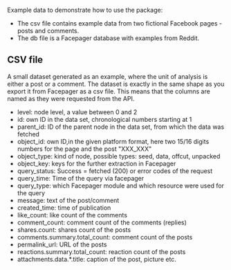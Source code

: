 Example data to demonstrate how to use the package:
- The csv file contains example data from two fictional Facebook pages - posts and comments.
- The db file is a Facepager database with examples from Reddit.

## CSV file
A small dataset generated as an example, where the unit of analysis is either a post or a comment. The dataset is exactly in the same shape as you export it from Facepager as a csv file.
This means that the columns are named as they were requested from the API.

- level: node level, a value between 0 and 2
- id: own ID in the data set, chronological numbers starting at 1
- parent_id: ID of the parent node in the data set, from which the data was fetched
- object_id: own ID,in the given platform format, here two 15/16 digits numbers for the page and the post "XXX_XXX"
- object_type: kind of node, possible types: seed, data, offcut, unpacked
- object_key: keys for the further extraction in Facepager
- query_status: Success = fetched (200) or error codes of the request
- query_time: Time of the query via facepager
- query_type: which Facepager module and which resource were used for the query
- message: text of the post/comment
- created_time: time of publication 
- like_count: like count of the comments
- comment_count: comment count of the comments (replies)
- shares.count: shares count of the posts
- comments.summary.total_count: comment count of the posts
- permalink_url: URL of the posts
- reactions.summary.total_count: reaction count of the posts
- attachments.data.*.title: caption of the post, picture etc.
